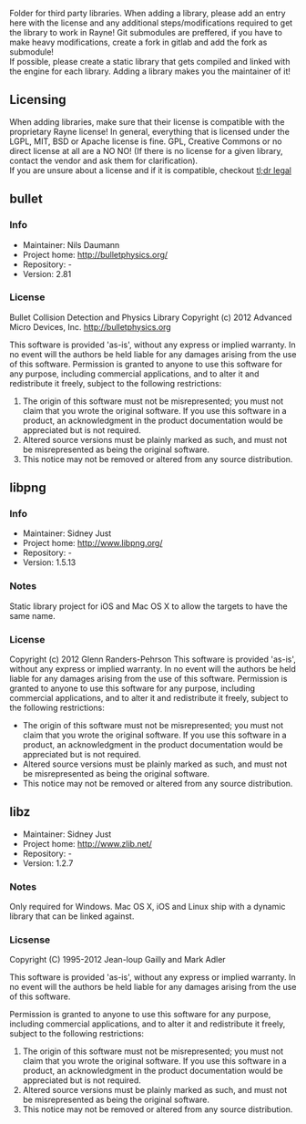 Folder for third party libraries. When adding a library, please add an entry here with the license and any additional steps/modifications required to get the library to work in Rayne! Git submodules are preffered, if you have to make heavy modifications, create a fork in gitlab and add the fork as submodule!  
If possible, please create a static library that gets compiled and linked with the engine for each library. Adding a library makes you the maintainer of it!

## Licensing
When adding libraries, make sure that their license is compatible with the proprietary Rayne license! In general, everything that is licensed under the LGPL, MIT, BSD or Apache license is fine. GPL, Creative Commons or no direct license at all are a NO NO! (If there is no license for a given library, contact the vendor and ask them for clarification).  
If you are unsure about a license and if it is compatible, checkout [tl;dr legal](http://www.tldrlegal.com/)

## bullet
### Info
 *  Maintainer: Nils Daumann
 *  Project home: http://bulletphysics.org/
 *  Repository: -
 *  Version: 2.81

### License
Bullet Collision Detection and Physics Library
Copyright (c) 2012 Advanced Micro Devices, Inc.  http://bulletphysics.org

This software is provided 'as-is', without any express or implied warranty.
In no event will the authors be held liable for any damages arising from the use of this software.
Permission is granted to anyone to use this software for any purpose, 
including commercial applications, and to alter it and redistribute it freely, 
subject to the following restrictions:

  1. The origin of this software must not be misrepresented; you must not claim that you wrote the original software. If you use this software in a product, an acknowledgment in the product documentation would be appreciated but is not required.  
  2. Altered source versions must be plainly marked as such, and must not be misrepresented as being the original software.  
  3. This notice may not be removed or altered from any source distribution. 

## libpng
### Info
 *  Maintainer: Sidney Just
 *  Project home: http://www.libpng.org/
 *  Repository: -
 *  Version: 1.5.13

### Notes
Static library project for iOS and Mac OS X to allow the targets to have the same name.

### License
Copyright (c) 2012 Glenn Randers-Pehrson
This software is provided 'as-is', without any express or implied warranty. In no event will the authors be held liable for any damages arising from the use of this software.
Permission is granted to anyone to use this software for any purpose, including commercial applications, and to alter it and redistribute it freely, subject to the following restrictions:

 *  The origin of this software must not be misrepresented; you must not claim that you wrote the original software. If you use this software in a product, an acknowledgment in the product documentation would be appreciated but is not required.
 *  Altered source versions must be plainly marked as such, and must not be misrepresented as being the original software.
 *  This notice may not be removed or altered from any source distribution.

## libz
 *  Maintainer: Sidney Just
 *  Project home: http://www.zlib.net/
 *  Repository: -
 * Version: 1.2.7

### Notes
Only required for Windows. Mac OS X, iOS and Linux ship with a dynamic library that can be linked against.

### Licsense
Copyright (C) 1995-2012 Jean-loup Gailly and Mark Adler

This software is provided 'as-is', without any express or implied
warranty.  In no event will the authors be held liable for any damages
arising from the use of this software.

Permission is granted to anyone to use this software for any purpose,
including commercial applications, and to alter it and redistribute it
freely, subject to the following restrictions:

  1. The origin of this software must not be misrepresented; you must not claim that you wrote the original software. If you use this software in a product, an acknowledgment in the product documentation would be appreciated but is not required.  
  2. Altered source versions must be plainly marked as such, and must not be misrepresented as being the original software.  
  3. This notice may not be removed or altered from any source distribution.  